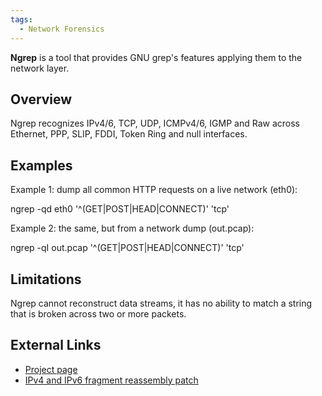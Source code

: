 ```yaml
---
tags:
  - Network Forensics
---
```

**Ngrep** is a tool that provides GNU grep's features
applying them to the network layer.

## Overview

Ngrep recognizes IPv4/6, TCP, UDP, ICMPv4/6, IGMP and Raw across
Ethernet, PPP, SLIP, FDDI, Token Ring and null interfaces.

## Examples

Example 1: dump all common HTTP requests on a live network (eth0):


ngrep -qd eth0 '^(GET\|POST\|HEAD\|CONNECT)' 'tcp'

Example 2: the same, but from a network dump (out.pcap):


ngrep -qI out.pcap '^(GET\|POST\|HEAD\|CONNECT)' 'tcp'

## Limitations

Ngrep cannot reconstruct data streams, it has no ability to match a
string that is broken across two or more packets.

## External Links

* [Project page](http://ngrep.sourceforge.net/)
* [IPv4 and IPv6 fragment reassembly patch](https://sourceforge.net/p/ngrep/patches/31/)

